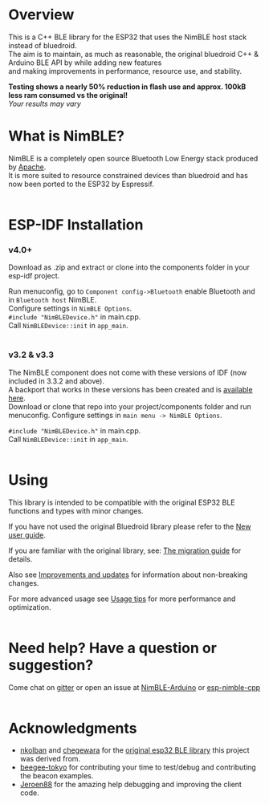 # Overview

This is a C++ BLE library for the ESP32 that uses the NimBLE host stack instead of bluedroid.  
The aim is to maintain, as much as reasonable, the original bluedroid C++ & Arduino BLE API by while adding new features  
and making improvements in performance, resource use, and stability.  

**Testing shows a nearly 50% reduction in flash use and approx. 100kB less ram consumed vs the original!**  
*Your results may vary*
<br/>  

# What is NimBLE?
NimBLE is a completely open source Bluetooth Low Energy stack produced by [Apache](https://github.com/apache/mynewt-nimble).  
It is more suited to resource constrained devices than bluedroid and has now been ported to the ESP32 by Espressif.  
<br/>

# ESP-IDF Installation
### v4.0+
Download as .zip and extract or clone into the components folder in your esp-idf project.

Run menuconfig, go to `Component config->Bluetooth` enable Bluetooth and in `Bluetooth host` NimBLE.  
Configure settings in `NimBLE Options`.  
`#include "NimBLEDevice.h"` in main.cpp.  
Call `NimBLEDevice::init` in `app_main`.  
<br/>

### v3.2 & v3.3
The NimBLE component does not come with these versions of IDF (now included in 3.3.2 and above).   
A backport that works in these versions has been created and is [available here](https://github.com/h2zero/esp-nimble-component).  
Download or clone that repo into your project/components folder and run menuconfig.
Configure settings in `main menu -> NimBLE Options`.  

`#include "NimBLEDevice.h"` in main.cpp.  
Call `NimBLEDevice::init` in `app_main`.  
<br/>  

# Using
This library is intended to be compatible with the original ESP32 BLE functions and types with minor changes.  

If you have not used the original Bluedroid library please refer to the [New user guide](New_user_guide.md).

If you are familiar with the original library, see: [The migration guide](Migration_guide.md) for details.  

Also see [Improvements and updates](Improvements_and_updates.md) for information about non-breaking changes.  

For more advanced usage see [Usage tips](Usage_tips.md) for more performance and optimization.  
<br/>

# Need help? Have a question or suggestion?
Come chat on [gitter](https://gitter.im/NimBLE-Arduino/community?utm_source=share-link&utm_medium=link&utm_campaign=share-link) or open an issue at [NimBLE-Arduino](https://github.com/h2zero/NimBLE-Arduino/issues) or [esp-nimble-cpp](https://github.com/h2zero/esp-nimble-cpp/issues)  
<br/>

# Acknowledgments

* [nkolban](https://github.com/nkolban) and [chegewara](https://github.com/chegewara) for the [original esp32 BLE library](https://github.com/nkolban/esp32-snippets/tree/master/cpp_utils) this project was derived from.
* [beegee-tokyo](https://github.com/beegee-tokyo) for contributing your time to test/debug and contributing the beacon examples.
* [Jeroen88](https://github.com/Jeroen88) for the amazing help debugging and improving the client code.
<br/>  

